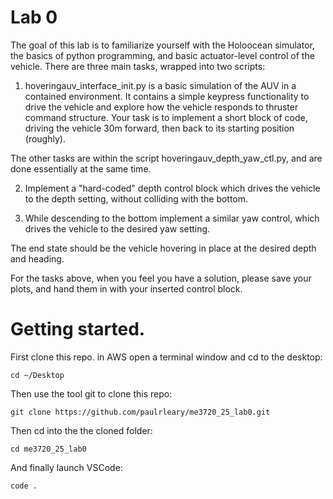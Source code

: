 # Lab 0

The goal of this lab is to familiarize yourself with the Holoocean simulator, the basics of python programming, and basic actuator-level control of the vehicle.  There are three main tasks, wrapped into two scripts:

1.  hoveringauv_interface_init.py is a basic simulation of the AUV in a contained environment.  It contains a simple keypress functionality to drive the vehicle and explore how the vehicle responds to thruster command structure.  Your task is to implement a short block of code, driving the vehicle 30m forward, then back to its starting position (roughly).

The other tasks are within the script hoveringauv_depth_yaw_ctl.py, and are done essentially at the same time.

2. Implement a "hard-coded" depth control block which drives the vehicle to the depth setting, without colliding with the bottom.  

3. While descending to the bottom implement a similar yaw control, which drives the vehicle to the desired yaw setting.

The end state should be the vehicle hovering in place at the desired depth and heading.

For the tasks above, when you feel you have a solution, please save your plots, and hand them in with your inserted control block.  

# Getting started.

First clone this repo.  in AWS open a terminal window and cd to the desktop:
```
cd ~/Desktop
```

Then use the tool git to clone this repo:
```
git clone https://github.com/paulrleary/me3720_25_lab0.git
```

Then cd into the the cloned folder:
```
cd me3720_25_lab0
```

And finally launch VSCode:
```
code .
```